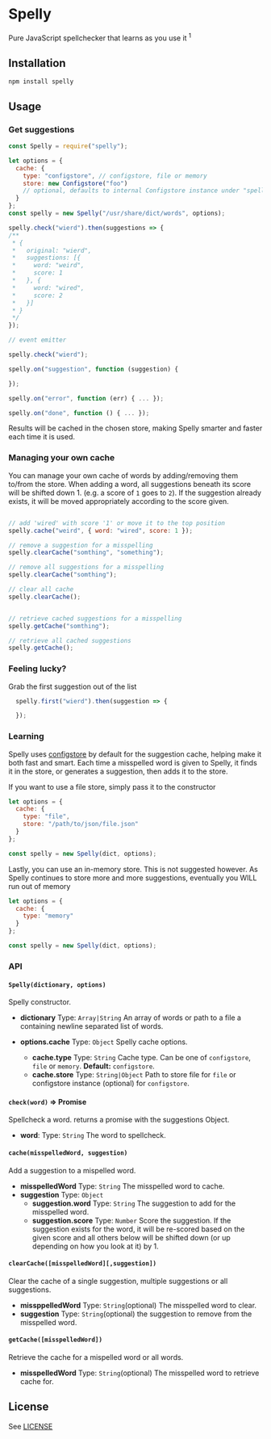 # Spelly

Pure JavaScript spellchecker that learns as you use it <sup>1</sup>

## Installation

```
npm install spelly
```

## Usage

### Get suggestions

```javascript
const Spelly = require("spelly");

let options = {
  cache: {
    type: "configstore", // configstore, file or memory
    store: new Configstore("foo")
    // optional, defaults to internal Configstore instance under "spelly"
  }
};
const spelly = new Spelly("/usr/share/dict/words", options);

spelly.check("wierd").then(suggestions => {
/**
 * {
 *   original: "wierd",
 *   suggestions: [{
 *     word: "weird",
 *     score: 1
 *   }, {
 *     word: "wired",
 *     score: 2
 *   }]
 * }
 */
});

// event emitter

spelly.check("wierd");

spelly.on("suggestion", function (suggestion) {

});

spelly.on("error", function (err) { ... });

spelly.on("done", function () { ... });
```

Results will be cached in the chosen store, making Spelly smarter and faster
each time it is used.

### Managing your own cache

You can manage your own cache of words by adding/removing them to/from the store.
When adding a word, all suggestions beneath its score will be shifted down 1.
(e.g. a score of `1` goes to `2`). If the suggestion already exists, it will be
moved appropriately according to the score given.

```javascript

// add 'wired' with score '1' or move it to the top position
spelly.cache("weird", { word: "wired", score: 1 });

// remove a suggestion for a misspelling
spelly.clearCache("somthing", "something");

// remove all suggestions for a misspelling
spelly.clearCache("somthing");

// clear all cache
spelly.clearCache();


// retrieve cached suggestions for a misspelling
spelly.getCache("somthing");

// retrieve all cached suggestions
spelly.getCache();
```

### Feeling lucky?

Grab the first suggestion out of the list

```javascript
  spelly.first("wierd").then(suggestion => {

  });
```

### Learning

Spelly uses [configstore]() by default for the suggestion cache, helping make it
both fast and smart. Each time a misspelled word is given to Spelly, it finds it
in the store, or generates a suggestion, then adds it to the store.

If you want to use a file store, simply pass it to the constructor

```javascript
let options = {
  cache: {
    type: "file",
    store: "/path/to/json/file.json"
  }
};

const spelly = new Spelly(dict, options);
```

Lastly, you can use an in-memory store. This is not suggested however. As Spelly
continues to store more and more suggestions, eventually you WILL run out of memory

```javascript
let options = {
  cache: {
    type: "memory"
  }
};

const spelly = new Spelly(dict, options);
```

### API

#### `Spelly(dictionary, options)`

Spelly constructor.

  - **dictionary** Type: `Array|String` An array of words or path to a file a
    containing newline separated list of words.
  - **options.cache** Type: `Object` Spelly cache options.

    - **cache.type** Type: `String` Cache type. Can be one of `configstore`,
      `file` or `memory`. **Default:** `configstore`.
    - **cache.store** Type: `String|Object` Path to store file for `file` or
      configstore instance (optional) for `configstore`.

#### `check(word)` => Promise

Spellcheck a word. returns a promise with the suggestions Object.

 - **word**: Type: `String` The word to spellcheck.

#### `cache(misspelledWord, suggestion)`

Add a suggestion to a mispelled word.

 - **misspelledWord** Type: `String` The misspelled word to cache.
 - **suggestion** Type: `Object`
   - **suggestion.word** Type: `String` The suggestion to add for the misspelled word.
   - **suggestion.score** Type: `Number` Score the suggestion. If the suggestion
exists for the word, it will be re-scored based on the given score and all others
below will be shifted down (or up depending on how you look at it) by 1.

#### `clearCache([misspelledWord][,suggestion])`

Clear the cache of a single suggestion, multiple suggestions or all suggestions.

 - **missppelledWord** Type: `String`(optional) The misspelled word to clear.
 - **suggestion** Type: `String`(optional) the suggestion to remove from the
   misspelled word.

#### `getCache([misspelledWord])`

Retrieve the cache for a mispelled word or all words.

 - **misspelledWord** Type: `String`(optional) The misspelled word to retrieve
   cache for.


## License

See [LICENSE](LICENSE.md)
